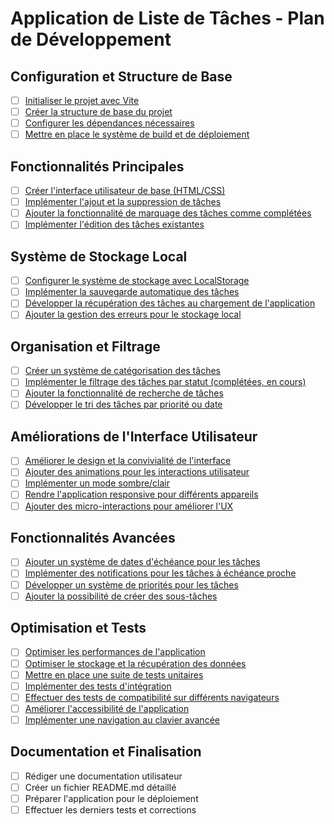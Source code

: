 # Application de Liste de Tâches - Plan de Développement

## Configuration et Structure de Base
- [ ] [Initialiser le projet avec Vite](tasks/SETUP-001.md)
- [ ] [Créer la structure de base du projet](tasks/SETUP-002.md)
- [ ] [Configurer les dépendances nécessaires](tasks/SETUP-003.md)
- [ ] [Mettre en place le système de build et de déploiement](tasks/SETUP-004.md)

## Fonctionnalités Principales
- [ ] [Créer l'interface utilisateur de base (HTML/CSS)](tasks/FEAT-001.md)
- [ ] [Implémenter l'ajout et la suppression de tâches](tasks/FEAT-002.md)
- [ ] [Ajouter la fonctionnalité de marquage des tâches comme complétées](tasks/FEAT-003.md)
- [ ] [Implémenter l'édition des tâches existantes](tasks/FEAT-004.md)

## Système de Stockage Local
- [ ] [Configurer le système de stockage avec LocalStorage](tasks/STORAGE-001.md)
- [ ] [Implémenter la sauvegarde automatique des tâches](tasks/STORAGE-002.md)
- [ ] [Développer la récupération des tâches au chargement de l'application](tasks/STORAGE-003.md)
- [ ] [Ajouter la gestion des erreurs pour le stockage local](tasks/STORAGE-004.md)

## Organisation et Filtrage
- [ ] [Créer un système de catégorisation des tâches](tasks/ORG-001.md)
- [ ] [Implémenter le filtrage des tâches par statut (complétées, en cours)](tasks/ORG-002.md)
- [ ] [Ajouter la fonctionnalité de recherche de tâches](tasks/ORG-003.md)
- [ ] [Développer le tri des tâches par priorité ou date](tasks/ORG-004.md)

## Améliorations de l'Interface Utilisateur
- [ ] [Améliorer le design et la convivialité de l'interface](tasks/UI-001.md)
- [ ] [Ajouter des animations pour les interactions utilisateur](tasks/UI-002.md)
- [ ] [Implémenter un mode sombre/clair](tasks/UI-003.md)
- [ ] [Rendre l'application responsive pour différents appareils](tasks/UI-004.md)
- [ ] [Ajouter des micro-interactions pour améliorer l'UX](tasks/UI-005.md)

## Fonctionnalités Avancées
- [ ] [Ajouter un système de dates d'échéance pour les tâches](tasks/FEAT-005.md)
- [ ] [Implémenter des notifications pour les tâches à échéance proche](tasks/FEAT-006.md)
- [ ] [Développer un système de priorités pour les tâches](tasks/FEAT-007.md)
- [ ] [Ajouter la possibilité de créer des sous-tâches](tasks/FEAT-008.md)

## Optimisation et Tests
- [ ] [Optimiser les performances de l'application](tasks/PERF-001.md)
- [ ] [Optimiser le stockage et la récupération des données](tasks/PERF-002.md)
- [ ] [Mettre en place une suite de tests unitaires](tasks/TEST-001.md)
- [ ] [Implémenter des tests d'intégration](tasks/TEST-002.md)
- [ ] [Effectuer des tests de compatibilité sur différents navigateurs](tasks/TEST-003.md)
- [ ] [Améliorer l'accessibilité de l'application](tasks/A11Y-001.md)
- [ ] [Implémenter une navigation au clavier avancée](tasks/A11Y-002.md)

## Documentation et Finalisation
- [ ] Rédiger une documentation utilisateur
- [ ] Créer un fichier README.md détaillé
- [ ] Préparer l'application pour le déploiement
- [ ] Effectuer les derniers tests et corrections 
